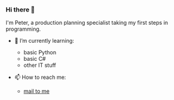 ### Hi there 👋

I'm Peter, a production planning specialist taking my first steps in programming.

- 🌱 I’m currently learning:
  - basic Python
  - basic C#
  - other IT stuff

- 📫 How to reach me:
  - [mail to me](mailto:72600@gwsh.pl?subject=[GitHub]%20Source%20Piotr%20S)

<!--
**metaloludek/metaloludek** is a ✨ _special_ ✨ repository because its `README.md` (this file) appears on your GitHub profile.

Here are some ideas to get you started:

- 🔭 I’m currently working on ...
- 🌱 I’m currently learning ...
- 👯 I’m looking to collaborate on ...
- 🤔 I’m looking for help with ...
- 💬 Ask me about ...
- 📫 How to reach me: ...
- 😄 Pronouns: ...
- ⚡ Fun fact: ...
-->
